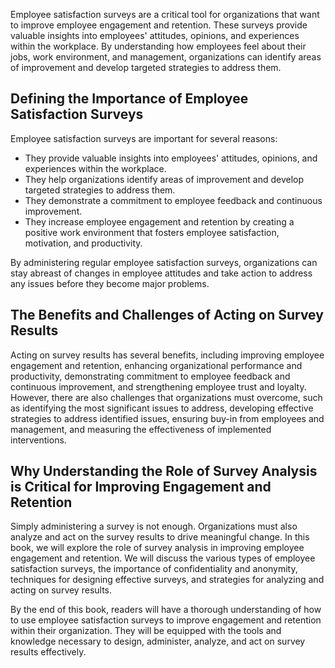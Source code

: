 
Employee satisfaction surveys are a critical tool for organizations that want to improve employee engagement and retention. These surveys provide valuable insights into employees' attitudes, opinions, and experiences within the workplace. By understanding how employees feel about their jobs, work environment, and management, organizations can identify areas of improvement and develop targeted strategies to address them.

Defining the Importance of Employee Satisfaction Surveys
--------------------------------------------------------

Employee satisfaction surveys are important for several reasons:

* They provide valuable insights into employees' attitudes, opinions, and experiences within the workplace.
* They help organizations identify areas of improvement and develop targeted strategies to address them.
* They demonstrate a commitment to employee feedback and continuous improvement.
* They increase employee engagement and retention by creating a positive work environment that fosters employee satisfaction, motivation, and productivity.

By administering regular employee satisfaction surveys, organizations can stay abreast of changes in employee attitudes and take action to address any issues before they become major problems.

The Benefits and Challenges of Acting on Survey Results
-------------------------------------------------------

Acting on survey results has several benefits, including improving employee engagement and retention, enhancing organizational performance and productivity, demonstrating commitment to employee feedback and continuous improvement, and strengthening employee trust and loyalty. However, there are also challenges that organizations must overcome, such as identifying the most significant issues to address, developing effective strategies to address identified issues, ensuring buy-in from employees and management, and measuring the effectiveness of implemented interventions.

Why Understanding the Role of Survey Analysis is Critical for Improving Engagement and Retention
------------------------------------------------------------------------------------------------

Simply administering a survey is not enough. Organizations must also analyze and act on the survey results to drive meaningful change. In this book, we will explore the role of survey analysis in improving employee engagement and retention. We will discuss the various types of employee satisfaction surveys, the importance of confidentiality and anonymity, techniques for designing effective surveys, and strategies for analyzing and acting on survey results.

By the end of this book, readers will have a thorough understanding of how to use employee satisfaction surveys to improve engagement and retention within their organization. They will be equipped with the tools and knowledge necessary to design, administer, analyze, and act on survey results effectively.
